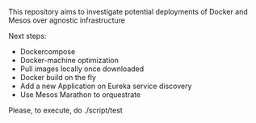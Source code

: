 This repository aims to investigate potential deployments of Docker and Mesos over agnostic infrastructure

Next steps:
* Dockercompose
* Docker-machine optimization
* Pull images locally once downloaded
* Docker build on the fly
* Add a new Application on Eureka service discovery
* Use Mesos Marathon to orquestrate

Please, to execute, do ./script/test

